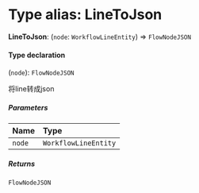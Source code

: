 # Type alias: LineToJson

**LineToJson**: (`node`: `WorkflowLineEntity`) => `FlowNodeJSON`

#### Type declaration

(`node`): `FlowNodeJSON`

将line转成json

##### Parameters

| Name | Type |
| :------ | :------ |
| `node` | `WorkflowLineEntity` |

##### Returns

`FlowNodeJSON`
